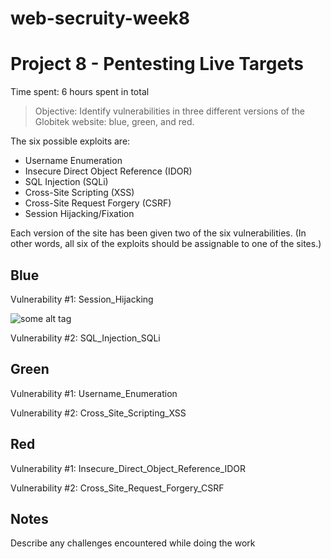 # web-secruity-week8

# Project 8 - Pentesting Live Targets

Time spent: 6 hours spent in total

> Objective: Identify vulnerabilities in three different versions of the Globitek website: blue, green, and red.

The six possible exploits are:
* Username Enumeration
* Insecure Direct Object Reference (IDOR)
* SQL Injection (SQLi)
* Cross-Site Scripting (XSS)
* Cross-Site Request Forgery (CSRF)
* Session Hijacking/Fixation

Each version of the site has been given two of the six vulnerabilities. (In other words, all six of the exploits should be assignable to one of the sites.)

## Blue

Vulnerability #1: Session_Hijacking

![some alt tag](https://media.giphy.com/media/26u3YUKFSqZexH3QA/giphy.gif)

Vulnerability #2: SQL_Injection_SQLi


## Green

Vulnerability #1: Username_Enumeration

Vulnerability #2: Cross_Site_Scripting_XSS


## Red

Vulnerability #1:  Insecure_Direct_Object_Reference_IDOR

Vulnerability #2: Cross_Site_Request_Forgery_CSRF


## Notes

Describe any challenges encountered while doing the work
